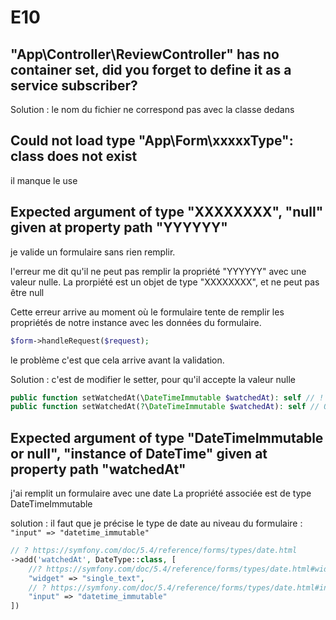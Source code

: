 # E10

## "App\Controller\ReviewController" has no container set, did you forget to define it as a service subscriber?

Solution : le nom du fichier ne correspond pas avec la classe dedans

## Could not load type "App\Form\xxxxxType": class does not exist

il manque le use

## Expected argument of type "XXXXXXXX", "null" given at property path "YYYYYY"

je valide un formulaire sans rien remplir.

l'erreur me dit qu'il ne peut pas remplir la propriété "YYYYYY" avec une valeur nulle.
La prorpiété est un objet de type "XXXXXXXX", et ne peut pas être null

Cette erreur arrive au moment où le formulaire tente de remplir les propriétés de notre instance avec les données du formulaire.

```php
$form->handleRequest($request);
```

le problème c'est que cela arrive avant la validation.

Solution : c'est de modifier le setter, pour qu'il accepte la valeur nulle

```php
public function setWatchedAt(\DateTimeImmutable $watchedAt): self // ! ERREUR
public function setWatchedAt(?\DateTimeImmutable $watchedAt): self // OK
```

## Expected argument of type "DateTimeImmutable or null", "instance of DateTime" given at property path "watchedAt"

j'ai remplit un formulaire avec une date
La propriété associée est de type DateTimeImmutable

solution : il faut que je précise le type de date au niveau du formulaire : `"input" => "datetime_immutable"`

```php
// ? https://symfony.com/doc/5.4/reference/forms/types/date.html
->add('watchedAt', DateType::class, [
    //? https://symfony.com/doc/5.4/reference/forms/types/date.html#widget
    "widget" => "single_text",
    // ? https://symfony.com/doc/5.4/reference/forms/types/date.html#input
    "input" => "datetime_immutable"
])
```